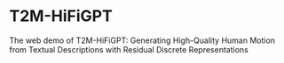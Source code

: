 # T2M-HiFiGPT
The web demo of T2M-HiFiGPT: Generating High-Quality Human Motion from Textual Descriptions with Residual Discrete Representations
